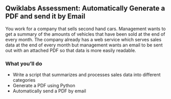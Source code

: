 ## Qwiklabs Assessment: Automatically Generate a PDF and send it by Email

You work for a company that sells second hand cars. Management wants to get a summary of the amounts of vehicles that have been sold at the end of every month. The company already has a web service which serves sales data at the end of every month but management wants an email to be sent out with an attached PDF so that data is more easily readable.

### What you’ll do

* Write a script that summarizes and processes sales data into different categories
* Generate a PDF using Python
* Automatically send a PDF by email 
